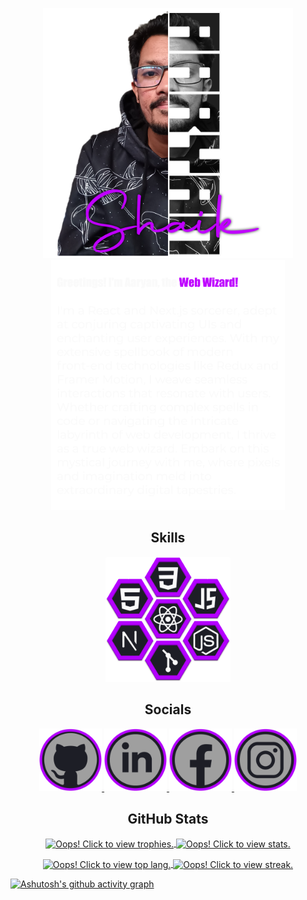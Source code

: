 
<p align="center">
    <a href="https://github.com/AaryanShaikh">
   <img src="https://github.com/AaryanShaikh/AaryanShaikh/raw/main/gitdp.png" alt="css3" width=400px />
    </a>
    <a href="https://github.com/AaryanShaikh">
   <img src="https://github.com/AaryanShaikh/AaryanShaikh/raw/main/Desc.png" alt="css3" height=400px />
    </a>
</p>

<h2  align="center">Skills</h2>
<p align="center">
<img src="https://github.com/AaryanShaikh/AaryanShaikh/raw/main/lang.png" alt="css3" height="200px"/>
</p>

<h2  align="center">Socials</h2>
<p align="center">
   <a href="https://github.com/AaryanShaikh">
     <img src='https://github.com/AaryanShaikh/AaryanShaikh/raw/main/git.png' alt='github' height = 100px>
   </a>
   <a href="https://www.linkedin.com/in/aaryan-shaik-019034181/">
     <img src='https://github.com/AaryanShaikh/AaryanShaikh/raw/main/linkedin.png' alt='github' height = 100px>
   </a>
   <a href="https://www.facebook.com/Aayan_Shaikh">
     <img src='https://github.com/AaryanShaikh/AaryanShaikh/raw/main/fb.png' alt='github' height = 100px>
   </a>
   <a href="https://www.instagram.com/its.me.cypher/">
     <img src='https://github.com/AaryanShaikh/AaryanShaikh/raw/main/insta.png' alt='github' height = 100px>
   </a>
</p>

<h2  align="center">GitHub Stats</h2>
<p align="center">
  <a href="https://github.com/AaryanShaikh">
  <img height=240 align="center" src="https://github-trophies-aaryanshaikh.vercel.app/?username=AaryanShaikh&rank=SECRET,SSS,SS,S,AAA,AA,A,B,C&margin-w=5&margin-h=5&row=2&column=4&theme=gitdimmed&no-frame=true&no-bg=false" alt='Oops! Click to view trophies.' />
</a>
<a href="https://github.com/AaryanShaikh">
  <img height=250 width=500 align="center" alt='Oops! Click to view stats.' src="https://github-readme-stats.vercel.app/api?username=AaryanShaikh&include_all_commits=true&theme=radical&show_icons=true&title_color=f9f9f9&icon_color=B400FF&text_color=9f9f9f&bg_color=1d1e26&rank_icon=github&hide_border=true" />
</a>
</p>

[//]: # (https://github.com/anuraghazra/github-readme-stats)
[//]: # (https://github-readme-streak-stats.herokuapp.com/demo/)

<p align="center">
<a href="https://github.com/AaryanShaikh">
  <img height=185 align="center" alt='Oops! Click to view top lang.' src="https://github-readme-stats.vercel.app/api/top-langs/?username=AaryanShaikh&show_icons=true&layout=compact&langs_count=6&title_color=B400FF&text_color=9f9f9f&bg_color=1d1e26&include_all_commits=true&hide_border=true" />
</a>
<a href="https://github.com/AaryanShaikh">
  <img height=185 align="center" alt='Oops! Click to view streak.' src="https://github-readme-streak-stats.herokuapp.com?user=AaryanShaikh&hide_border=true&stroke=dddddd&fire=9f9f9f&currStreakNum=f9f9f9&background=1d1e26&ring=B400FF&sideNums=f9f9f9&currStreakLabel=f9f9f9&sideLabels=9f9f9f&dates=9f9f9f" />
</a>
</p>  

[![Ashutosh's github activity graph](https://github-readme-activity-graph.vercel.app/graph?username=AaryanShaikh&bg_color=0d1117&color=b400ff&line=b400ff&point=eeeeee&area=true&hide_border=true)](https://github.com/ashutosh00710/github-readme-activity-graph)
